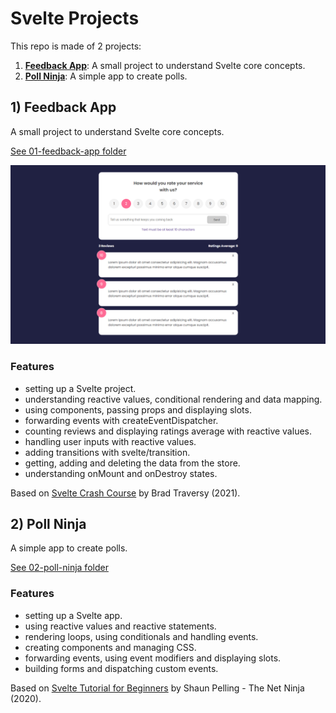 # Svelte Projects

This repo is made of 2 projects:

1. [**Feedback App**](#feedback): A small project to understand Svelte core concepts.
2. [**Poll Ninja**](#poll): A simple app to create polls.

## <a name="feedback"></a>1) Feedback App

A small project to understand Svelte core concepts.

[See 01-feedback-app folder](https://github.com/solygambas/svelte-projects/tree/master/01-feedback-app)

<p align="center">
    <a href="https://github.com/solygambas/svelte-projects/tree/master/01-feedback-app">
        <img src="01-feedback-app/screenshot.png">
    </a>
</p>

### Features

- setting up a Svelte project.
- understanding reactive values, conditional rendering and data mapping.
- using components, passing props and displaying slots.
- forwarding events with createEventDispatcher.
- counting reviews and displaying ratings average with reactive values.
- handling user inputs with reactive values.
- adding transitions with svelte/transition.
- getting, adding and deleting the data from the store.
- understanding onMount and onDestroy states.

Based on [Svelte Crash Course](https://www.youtube.com/watch?v=3TVy6GdtNuQ) by Brad Traversy (2021).

## <a name="poll"></a>2) Poll Ninja

A simple app to create polls.

[See 02-poll-ninja folder](https://github.com/solygambas/svelte-projects/tree/master/02-poll-ninja)

<!-- <p align="center">
    <a href="https://github.com/solygambas/svelte-projects/tree/master/02-poll-ninja">
        <img src="02-poll-ninja/screenshot.png">
    </a>
</p> -->

### Features

- setting up a Svelte app.
- using reactive values and reactive statements.
- rendering loops, using conditionals and handling events.
- creating components and managing CSS.
- forwarding events, using event modifiers and displaying slots.
- building forms and dispatching custom events.

Based on [Svelte Tutorial for Beginners](https://www.youtube.com/playlist?list=PL4cUxeGkcC9hlbrVO_2QFVqVPhlZmz7tO) by Shaun Pelling - The Net Ninja (2020).
